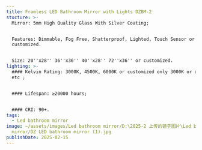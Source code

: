 ```yaml
---
title: Framless LED Bathroom Mirror with Lights DZBM-2
stucture: >-
  Mirror: 5mm High Quality Glass With Silver Coating;


  Features: Dimmable, Fog Free, Shatterproof, Lighted, Touch Sensor or
  customized.


  Size: 20''x28'' 36''x36'' 40''x28'' 72''x36'' or customized.
lighting: >-
  #### Kelvin Rating: 3000K, 4500K, 6000K or customized only 3000K or only 4000K
  etc ;


  #### Lifespan: ≥20000 hours;


  #### CRI: 90+.
tags:
  - Led bathroom mirror
image: ~/assets/images/Led bathroom mirror/D:\2025-2 上传的镜子图片\Led bathroom
  mirror/DZ LED bathroom mirror (1).jpg
publishDate: 2025-02-15
---
```

